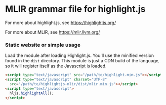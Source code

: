 # MLIR grammar file for highlight.js

For more about highlight.js, see https://highlightjs.org/

For more about MLIR, see https://mlir.llvm.org/

### Static website or simple usage

Load the module after loading Highlight.js.  You'll use the minified version found in the `dist` directory.  This module is just a CDN build of the language, so it will register itself as the Javascript is loaded.

```html
<script type="text/javascript" src="/path/to/highlight.min.js"></script>
<script type="text/javascript" charset="UTF-8"
  src="/path/to/highlightjs-mlir/dist/mlir.min.js"></script>
<script type="text/javascript">
  hljs.highlightAll();
</script>
```
